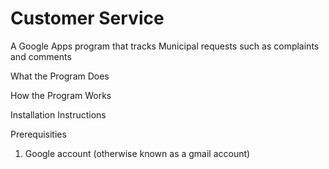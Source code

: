 # Customer Service
A Google Apps program that tracks Municipal requests such as complaints and comments

What the Program Does

How the Program Works

Installation Instructions

Prerequisities 
1) Google account (otherwise known as a gmail account)

